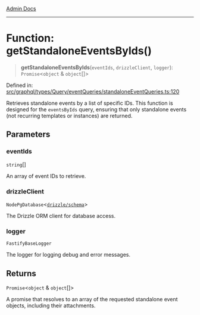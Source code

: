 [Admin Docs](/)

***

# Function: getStandaloneEventsByIds()

> **getStandaloneEventsByIds**(`eventIds`, `drizzleClient`, `logger`): `Promise`\<`object` & `object`[]\>

Defined in: [src/graphql/types/Query/eventQueries/standaloneEventQueries.ts:120](https://github.com/Sourya07/talawa-api/blob/3df16fa5fb47e8947dc575f048aef648ae9ebcf8/src/graphql/types/Query/eventQueries/standaloneEventQueries.ts#L120)

Retrieves standalone events by a list of specific IDs.
This function is designed for the `eventsByIds` query, ensuring that only standalone events
(not recurring templates or instances) are returned.

## Parameters

### eventIds

`string`[]

An array of event IDs to retrieve.

### drizzleClient

`NodePgDatabase`\<[`drizzle/schema`](../../../../../../drizzle/schema/README.md)\>

The Drizzle ORM client for database access.

### logger

`FastifyBaseLogger`

The logger for logging debug and error messages.

## Returns

`Promise`\<`object` & `object`[]\>

A promise that resolves to an array of the requested standalone event objects,
         including their attachments.
